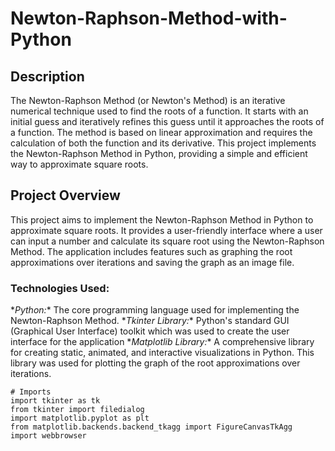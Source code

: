 # Newton-Raphson-Method-with-Python

## Description
The Newton-Raphson Method (or Newton's Method) is an iterative numerical technique used to find the roots of a function. It starts with an initial guess and iteratively refines this guess until it approaches the roots of a function. The method is based on linear approximation and requires the calculation of both the function and its derivative. This project implements the Newton-Raphson Method in Python, providing a simple and efficient way to approximate square roots.

## Project Overview
This project aims to implement the Newton-Raphson Method in Python to approximate square roots. It provides a user-friendly interface where a user can input a number and calculate its square root using the Newton-Raphson Method. The application includes features such as graphing the root approximations over iterations and saving the graph as an image file.
### Technologies Used:
\**Python:** The core programming language used for implementing the Newton-Raphson Method. 
\**Tkinter Library:** Python's standard GUI (Graphical User Interface) toolkit which was used to create the user interface for the application
\**Matplotlib Library:** A comprehensive library for creating static, animated, and interactive visualizations in Python. This library was used for plotting the graph of the root approximations over iterations.

```
# Imports
import tkinter as tk
from tkinter import filedialog
import matplotlib.pyplot as plt
from matplotlib.backends.backend_tkagg import FigureCanvasTkAgg
import webbrowser
```
